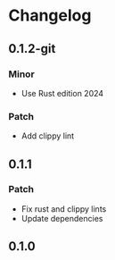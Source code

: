 # Changelog

## 0.1.2-git

### Minor

- Use Rust edition 2024

### Patch

- Add clippy lint

## 0.1.1

### Patch

- Fix rust and clippy lints
- Update dependencies

## 0.1.0

<!-- Increment to skip CHANGELOG.md test: 2 -->
